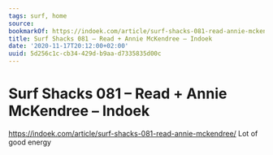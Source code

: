 ```yaml
---
tags: surf, home
source:
bookmarkOf: https://indoek.com/article/surf-shacks-081-read-annie-mckendree/
title: Surf Shacks 081 – Read + Annie McKendree – Indoek
date: '2020-11-17T20:12:00+02:00'
uuid: 5d256c1c-cb34-429d-b9aa-d7335835d00c
---
```


# Surf Shacks 081 – Read + Annie McKendree – Indoek
https://indoek.com/article/surf-shacks-081-read-annie-mckendree/
Lot of good energy
